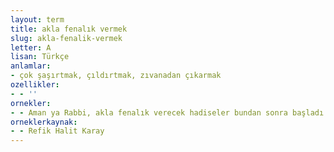 ```yaml
---
layout: term
title: akla fenalık vermek
slug: akla-fenalik-vermek
letter: A
lisan: Türkçe
anlamlar:
- çok şaşırtmak, çıldırtmak, zıvanadan çıkarmak
ozellikler:
- - ''
ornekler:
- - Aman ya Rabbi, akla fenalık verecek hadiseler bundan sonra başladı.
orneklerkaynak:
- - Refik Halit Karay
---
```

